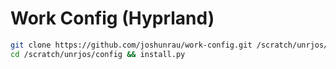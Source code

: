 # Work Config (Hyprland)

```sh
git clone https://github.com/joshunrau/work-config.git /scratch/unrjos/config
cd /scratch/unrjos/config && install.py
```

